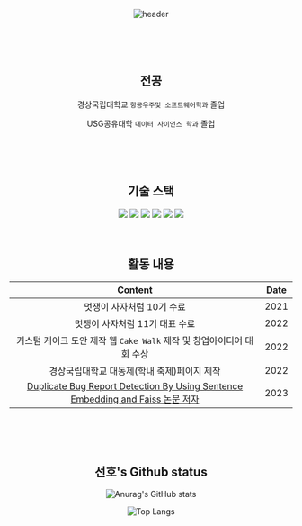 <div align="center">
  
![header](https://capsule-render.vercel.app/api?type=waving&color=auto&height=300&section=header&text=선호's_Github%20&fontSize=90)


</br>
</br>
</br>

  ## 전공

  경상국립대학교 `항공우주및 소프트웨어학과` 졸업
  
  USG공유대학 `데이터 사이언스 학과` 졸업

</br>
</br>
</br>

  
  ## 기술 스택
  
  <img src="https://img.shields.io/badge/Python-3776AB?style=flat-square&logo=Python&logoColor=white"/>
  
  <img src="https://img.shields.io/badge/JavaScript-F7DF1E?style=flat-square&logo=JavaScript&logoColor=white"/>
  
  <img src="https://img.shields.io/badge/Django-092E20?style=flat-square&logo=Django&logoColor=white"/>
  
  <img src="https://img.shields.io/badge/FastAPI-009688?style=flat-square&logo=FastAPI&logoColor=white"/>
  
  <img src="https://img.shields.io/badge/FastAPI-009688?style=flat-square&logo=FastAPI&logoColor=white"/>
  
  <img src="https://img.shields.io/badge/amazonec2-FF9900?style=flat-square&logo=amazonec2&logoColor=white"/>

</br>
</br>
</br>

  ## 활동 내용

  Content | Date
  :---:|:---:
  멋쟁이 사자처럼 10기 수료 | 2021
  멋쟁이 사자처럼 11기 대표 수료 | 2022
  커스텀 케이크 도안 제작 웹 `Cake Walk` 제작 및 창업아이디어 대회 수상 | 2022
  경상국립대학교 대동제(학내 축제)페이지 제작 | 2022
  [Duplicate Bug Report Detection By Using Sentence Embedding and Faiss 논문 저자](https://ceur-ws.org/Vol-3655/ISE2023_07_Lee_Duplicate_Bug.pdf) | 2023
  
</br>
</br>
</br>
  
  ## 선호's Github status
  
  ![Anurag's GitHub stats](https://github-readme-stats.vercel.app/api?username=tjsgh531&show_icons=true&theme=dark)

  ![Top Langs](https://github-readme-stats.vercel.app/api/top-langs/?username=tjsgh531&layout=compact&theme=tokyonight)

</div>
